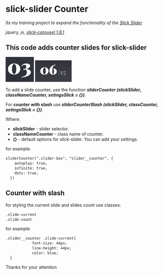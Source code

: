 # slick-slider Counter

_Its my training project to expand the functionality of the [Slick Slider](https://kenwheeler.github.io/slick/)_

_jquery, js, [slick-carousel 1.8.1](https://www.npmjs.com/package/slick-carousel)_

## This code adds counter slides for slick-slider

![slider counter](https://github.com/Tomatinoom/slick-slider_counter/blob/master/images%20for%20README/counter.jpg) ![slider counter with slash](https://github.com/Tomatinoom/slick-slider_counter/blob/master/images%20for%20README/counter-slash.jpg)

To add a slide counter, use the function **_sliderCounter (slickSlider, classNameCounter, setingsSlick = {})_**.

For **counter with slash** use **_sliderCounterSlash (slickSlider, classCounter, setingsSlick = {})_**.

Where:

- **slickSlider** - slider selector.
- **classNameCounter** - class name of counter.
- **{}** - default options for slick-slider. You can add your settings.

for example:

```
sliderCounter(".slider-box", "slider__counter", {
    autoplay: true,
    infinite: true,
    dots: true,
  })
```

## Counter with slash

for styling the current slide and slides count use classes:

```
.slide-current
.slide-count
```

for example:

```
.slider__counter .slide-current{
            font-size: 44px;
            line-height: 44px;
            color: blue;
  }
```

Thanks for your attention
